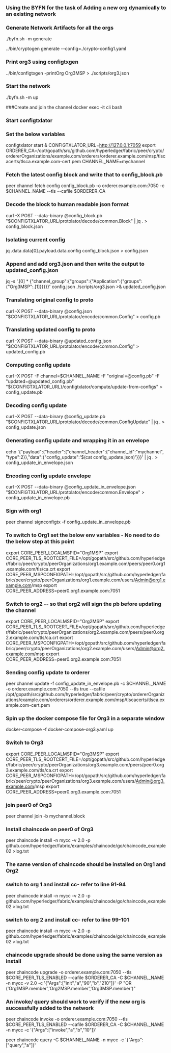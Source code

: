 ### Using the BYFN for the task of Adding a new org dynamically to an existing network

### Generate Network Artifacts for all the orgs
./byfn.sh -m generate

../bin/cryptogen generate --config=./crypto-config1.yaml

### Print org3 using configtxgen
../bin/configtxgen -printOrg Org3MSP > ./scripts/org3.json

### Start the network
./byfn.sh -m up

###Create and join the channel
docker exec -it cli bash

### Start configtxlator

### Set the below variables
configtxlator start &
CONFIGTXLATOR_URL=http://127.0.0.1:7059
export ORDERER_CA=/opt/gopath/src/github.com/hyperledger/fabric/peer/crypto/ordererOrganizations/example.com/orderers/orderer.example.com/msp/tlscacerts/tlsca.example.com-cert.pem
CHANNEL_NAME=mychannel

### Fetch the latest config block and write that to config_block.pb
peer channel fetch config config_block.pb -o orderer.example.com:7050 -c $CHANNEL_NAME --tls --cafile $ORDERER_CA

### Decode the block to human readable json format

curl -X POST --data-binary @config_block.pb "$CONFIGTXLATOR_URL/protolator/decode/common.Block" | jq . > config_block.json

### Isolating current config

jq .data.data[0].payload.data.config config_block.json > config.json

### Append and add org3.json and then write the output to updated_config.json

jq -s '.[0] * {"channel_group":{"groups":{"Application":{"groups": {"Org3MSP":.[1]}}}}}' config.json ./scripts/org3.json >& updated_config.json

### Translating original config to proto

curl -X POST --data-binary @config.json "$CONFIGTXLATOR_URL/protolator/encode/common.Config" > config.pb

### Translating updated config to proto

curl -X POST --data-binary @updated_config.json "$CONFIGTXLATOR_URL/protolator/encode/common.Config" > updated_config.pb

### Computing config update

curl -X POST -F channel=$CHANNEL_NAME -F "original=@config.pb" -F "updated=@updated_config.pb" "${CONFIGTXLATOR_URL}/configtxlator/compute/update-from-configs" > config_update.pb

### Decoding config update

curl -X POST --data-binary @config_update.pb "$CONFIGTXLATOR_URL/protolator/decode/common.ConfigUpdate" | jq . > config_update.json

### Generating config update and wrapping it in an envelope

echo '{"payload":{"header":{"channel_header":{"channel_id":"mychannel", "type":2}},"data":{"config_update":'$(cat config_update.json)'}}}' | jq . > config_update_in_envelope.json

### Encoding config update envelope

curl -X POST --data-binary @config_update_in_envelope.json "$CONFIGTXLATOR_URL/protolator/encode/common.Envelope" > config_update_in_envelope.pb

### Sign with org1

peer channel signconfigtx -f config_update_in_envelope.pb

### To switch to Org1 set the below env variables - No need to do the below step at this point

export CORE_PEER_LOCALMSPID="Org1MSP"
export CORE_PEER_TLS_ROOTCERT_FILE=/opt/gopath/src/github.com/hyperledger/fabric/peer/crypto/peerOrganizations/org1.example.com/peers/peer0.org1.example.com/tls/ca.crt
export CORE_PEER_MSPCONFIGPATH=/opt/gopath/src/github.com/hyperledger/fabric/peer/crypto/peerOrganizations/org1.example.com/users/Admin@org1.example.com/msp
export CORE_PEER_ADDRESS=peer0.org1.example.com:7051

### Switch to org2 -- so that org2 will sign the pb before updating the channel

export CORE_PEER_LOCALMSPID="Org2MSP"
export CORE_PEER_TLS_ROOTCERT_FILE=/opt/gopath/src/github.com/hyperledger/fabric/peer/crypto/peerOrganizations/org2.example.com/peers/peer0.org2.example.com/tls/ca.crt
export CORE_PEER_MSPCONFIGPATH=/opt/gopath/src/github.com/hyperledger/fabric/peer/crypto/peerOrganizations/org2.example.com/users/Admin@org2.example.com/msp
export CORE_PEER_ADDRESS=peer0.org2.example.com:7051

### Sending config update to orderer
peer channel update -f config_update_in_envelope.pb -c $CHANNEL_NAME -o orderer.example.com:7050 --tls true --cafile /opt/gopath/src/github.com/hyperledger/fabric/peer/crypto/ordererOrganizations/example.com/orderers/orderer.example.com/msp/tlscacerts/tlsca.example.com-cert.pem

### Spin up the docker compose file for Org3 in a separate window
docker-compose -f docker-compose-org3.yaml up

### Switch to Org3

export CORE_PEER_LOCALMSPID="Org3MSP"
export CORE_PEER_TLS_ROOTCERT_FILE=/opt/gopath/src/github.com/hyperledger/fabric/peer/crypto/peerOrganizations/org3.example.com/peers/peer0.org3.example.com/tls/ca.crt
export CORE_PEER_MSPCONFIGPATH=/opt/gopath/src/github.com/hyperledger/fabric/peer/crypto/peerOrganizations/org3.example.com/users/Admin@org3.example.com/msp
export CORE_PEER_ADDRESS=peer0.org3.example.com:7051

### join peer0 of Org3
peer channel join -b mychannel.block

### Install chaincode on peer0 of Org3
peer chaincode install -n mycc -v 2.0 -p github.com/hyperledger/fabric/examples/chaincode/go/chaincode_example02 >log.txt

### The same version of chaincode should be installed on Org1 and Org2
### switch to org 1 and install cc- refer to line 91-94
peer chaincode install -n mycc -v 2.0 -p github.com/hyperledger/fabric/examples/chaincode/go/chaincode_example02 >log.txt

### switch to org 2 and install cc- refer to line 99-101
peer chaincode install -n mycc -v 2.0 -p github.com/hyperledger/fabric/examples/chaincode/go/chaincode_example02 >log.txt

### chaincode upgrade should be done using the same version as install
peer chaincode upgrade -o orderer.example.com:7050 --tls $CORE_PEER_TLS_ENABLED --cafile $ORDERER_CA -C $CHANNEL_NAME -n mycc -v 2.0 -c '{"Args":["init","a","90","b","210"]}' -P "OR ('Org1MSP.member','Org2MSP.member','Org3MSP.member')"

### An invoke/ query should work to verify if the new org is successfully added to the network

peer chaincode invoke -o orderer.example.com:7050  --tls $CORE_PEER_TLS_ENABLED --cafile $ORDERER_CA -C $CHANNEL_NAME -n mycc -c '{"Args":["invoke","a","b","10"]}'

peer chaincode query -C $CHANNEL_NAME -n mycc -c '{"Args":["query","a"]}'
